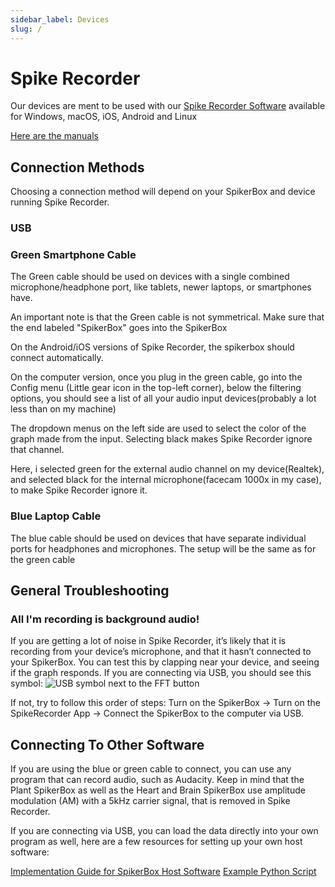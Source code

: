 ```yaml
---
sidebar_label: Devices
slug: /
---
```

# Spike Recorder #
Our devices are ment to be used with our [Spike Recorder Software](https://backyardbrains.com/products/spikerecorder) available for Windows, macOS, iOS, Android and Linux

[Here are the manuals](https://help.backyardbrains.com/support/solutions/categories/43000367749/folders/43000574694)

## Connection Methods ##
Choosing a connection method will depend on your SpikerBox and device running Spike Recorder.

### USB ###

### Green Smartphone Cable ###

The Green cable should be used on devices with a single combined microphone/headphone port, like tablets, newer laptops, or smartphones have.

An important note is that the Green cable is not symmetrical. Make sure that the end labeled "SpikerBox" goes into the SpikerBox

On the Android/iOS versions of Spike Recorder, the spikerbox should connect automatically.

On the computer version, once you plug in the green cable, go into the Config menu (Little gear icon in the top-left corner), below the filtering options, you should see a list of all your audio input devices(probably a lot less than on my machine)


The dropdown menus on the left side are used to select the color of the graph made from the input. Selecting black makes Spike Recorder ignore that channel.

Here, i selected green for the external audio channel on my device(Realtek), and selected black for the internal microphone(facecam 1000x in my case), to make Spike Recorder ignore it.

### Blue Laptop Cable ###
The blue cable should be used on devices that have separate individual ports for headphones and microphones. The setup will be the same as for the green cable

## General Troubleshooting ##

### All I'm recording is background audio! ###

If you are getting a lot of noise in Spike Recorder, it’s likely that it is recording from your device’s microphone, and that it hasn’t connected to your SpikerBox. You can test this by clapping near your device, and seeing if the graph responds.
If you are connecting via USB, you should see this symbol:
![USB symbol next to the FFT button](https://forum.backyardbrains.com/uploads/default/original/1X/14325468f0c5be5612824ee215210062ec2ec4e6.png)

If not, try to follow this order of steps: Turn on the SpikerBox → Turn on the SpikeRecorder App → Connect the SpikerBox to the computer via USB.

## Connecting To Other Software ##

If you are using the blue or green cable to connect, you can use any program that can record audio, such as Audacity. Keep in mind that the Plant SpikerBox as well as the Heart and Brain SpikerBox use amplitude modulation (AM) with a 5kHz carrier signal, that is removed in Spike Recorder.

If you are connecting via USB, you can load the data directly into your own program as well, here are a few resources for setting up your own host software:

[Implementation Guide for SpikerBox Host Software](https://github.com/BackyardBrains/SpikerBoxPro/blob/master/Muscle/documentation/SpikeRecorderHIDspecification.pdf)
[Example Python Script](https://raw.githubusercontent.com/BackyardBrains/SpikeTools/master/spikerecorder.py)
